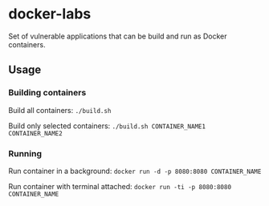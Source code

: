# docker-labs

Set of vulnerable applications that can be build and run as Docker containers.

## Usage

### Building containers

Build all containers: `./build.sh`

Build only selected containers: `./build.sh CONTAINER_NAME1 CONTAINER_NAME2`

### Running

Run container in a background: `docker run -d -p 8080:8080 CONTAINER_NAME`

Run container with terminal attached: `docker run -ti -p 8080:8080 CONTAINER_NAME`

